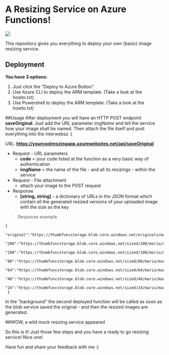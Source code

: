 # A Resizing Service on Azure Functions!

<a href="https://azuredeploy.net/?repository=https://github.com/juliajauss/resizingService" target="_blank">
    <img src="http://azuredeploy.net/deploybutton.png"/>
</a>

This repository gives you everything to deploy your own (basic) image resizing service. 

## Deployment
**You have 3 options:**

1. Just click the "Deploy to Azure Button". 
2. Use Azure CLI to deploy the ARM template. (Take a look at the howto.txt)
3. Use Powershell to deploy the ARM template. (Take a look at the howto.txt)

##Usage
After deployment you will have an HTTP POST endpoint **saveOriginal**. Just add the URL parameter *imgName* and tell the service how your image shall be named. Then attach the file itself and post everything into the interwebsz :)

URL: **https://yourcoolreszingapp.azurewebsites.net/api/saveOriginal**

- Request - URL parameters
  - **code** = your code listed at the function as a very basic way of authentication
  - **imgName** = the name of the file - and all its resizings - within the service
- Request - File attachment
  - attach your image to the POST request
- Response
  - **[string, string]** - a dictionary of URLs in the JSON format which contain all the generated resized versions of your uploaded image with the size as the key

> Response example
~~~~
{
 "original":"https://thumbfuncstorage.blob.core.windows.net/originals/mario/mario.jpeg",
 "200":"https://thumbfuncstorage.blob.core.windows.net/sized/200/mario/mario.jpeg",
 "100":"https://thumbfuncstorage.blob.core.windows.net/sized/100/mario/mario.jpeg",
 "80":"https://thumbfuncstorage.blob.core.windows.net/sized/80/mario/mario.jpeg",
 "64":"https://thumbfuncstorage.blob.core.windows.net/sized/64/mario/mario.jpeg",
 "48":"https://thumbfuncstorage.blob.core.windows.net/sized/48/mario/mario.jpeg",
 "24":"https://thumbfuncstorage.blob.core.windows.net/sized/24/mario/mario.jpeg"
 }
~~~~

In the "background" the second deployed function will be called as soon as the blob service saved the original - and then  the resized images are generated. 

##WOW, a wild mock resizing service appeared

So this is it! Just those few steps and you have a ready to go resizing service!
Nice one!

Have fun and share your feedback with me :)
  


